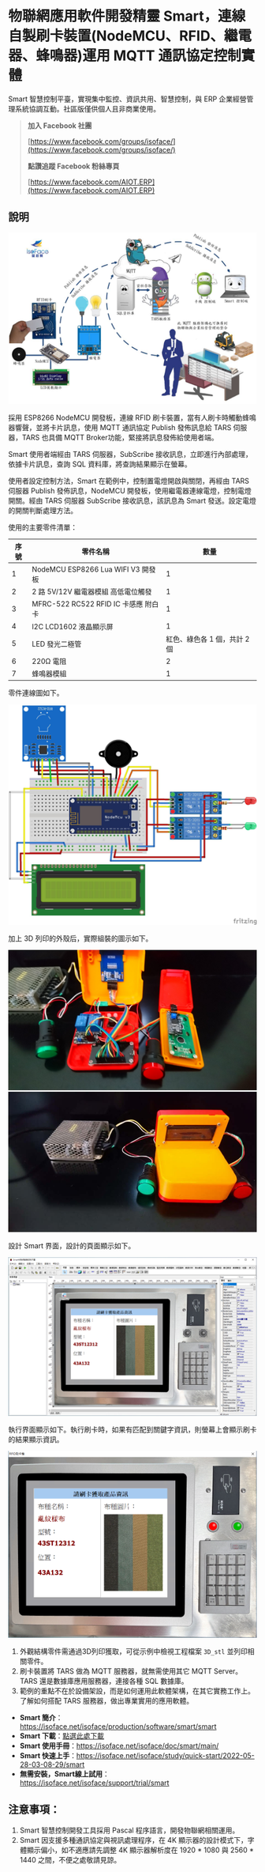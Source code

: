 # 物聯網應用軟件開發精靈 Smart，連線自製刷卡裝置(NodeMCU、RFID、繼電器、蜂鳴器)運用 MQTT 通訊協定控制實體

Smart 智慧控制平臺，實現集中監控、資訊共用、智慧控制，與 ERP 企業經營管理系統協調互動。社區版僅供個人且非商業使用。

> **加入 Facebook 社團**
>
> [https://www.facebook.com/groups/isoface/](https://www.facebook.com/groups/isoface/)
> 
> **點讚追蹤 Facebook 粉絲專頁**
> 
> [https://www.facebook.com/AIOT.ERP](https://www.facebook.com/AIOT.ERP)

## 說明

![](images/20220901161312.jpg)

採用 ESP8266 NodeMCU 開發板，連線 RFID 刷卡裝置，當有人刷卡時觸動蜂鳴器響聲，並將卡片訊息，使用 MQTT 通訊協定 Publish 發佈訊息給 TARS 伺服器，TARS 也具備 MQTT Broker功能，緊接將訊息發佈給使用者端。

Smart 使用者端經由 TARS 伺服器，SubScribe 接收訊息，立即進行內部處理，依據卡片訊息，查詢 SQL 資料庫，將查詢結果顯示在螢幕。

使用者設定控制方法，Smart 在範例中，控制置電燈開啟與關閉，再經由 TARS 伺服器 Publish 發佈訊息，NodeMCU 開發板，使用繼電器連線電燈，控制電燈開關。經由 TARS 伺服器 SubScribe 接收訊息，該訊息為 Smart 發送。設定電燈的開關判斷處理方法。

使用的主要零件清單：

|序號|零件名稱|數量|
|---|---|---|
|1|NodeMCU ESP8266 Lua WIFI V3 開發板 |1|
|2|2 路 5V/12V 繼電器模組 高低電位觸發|1|
|3|MFRC-522 RC522 RFID IC 卡感應 附白卡|1|
|4|I2C LCD1602 液晶顯示屏|1|
|5| LED 發光二極管|紅色、綠色各 1 個，共計 2 個|
|6| 220Ω 電阻 |2|
|7|蜂鳴器模組|1|

零件連線圖如下。

![](images/298499710.jpg)

加上 3D 列印的外殼后，實際組裝的圖示如下。

![](images/298682499.jpg)
![](images/298442877.jpg)

設計 Smart 界面，設計的頁面顯示如下。

![](images/20220901162912.png)

執行界面顯示如下。執行刷卡時，如果有匹配到關鍵字資訊，則螢幕上會顯示刷卡的結果顯示資訊。

![](images/20220901163102.png)

1. 外觀結構零件需通過3D列印獲取，可從示例中檢視工程檔案 `3D_stl` 並列印相關零件。
2. 刷卡裝置將 TARS 做為 MQTT 服務器，就無需使用其它 MQTT Server。TARS 還是數據庫應用服務器，連接各種 SQL 數據庫。
3. 範例的重點不在於設備架設，而是如何運用此軟體架構，在其它實務工作上。了解如何搭配 TARS 服務器，做出專業實用的應用軟體。

* **Smart 簡介**：https://isoface.net/isoface/production/software/smart/smart
* **Smart 下載**：[點選此處下載](https://github.com/isoface-iot/Smart/releases/latest)
* **Smart 使用手冊**：https://isoface.net/isoface/doc/smart/main/
* **Smart 快速上手**：https://isoface.net/isoface/study/quick-start/2022-05-28-03-08-29/smart
* **無需安裝，Smart線上試用**：https://isoface.net/isoface/support/trial/smart
## 注意事項：
1. Smart 智慧控制開發工具採用 Pascal 程序語言，開發物聯網相關運用。
2. Smart 因支援多種通訊協定與視訊處理程序，在 4K 顯示器的設計模式下，字體顯示偏小，如不適應請先調整 4K 顯示器解析度在 1920 * 1080 與 2560 * 1440 之間，不便之處敬請見諒。
